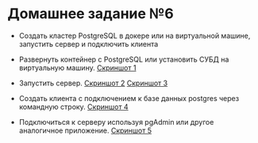 # Домашнее задание №6
- Создать кластер PostgreSQL в докере или на виртуальной машине, запустить сервер и подключить клиента

- Развернуть контейнер с PostgreSQL или установить СУБД на виртуальную машину.
[Скриншот 1](1SuccessfullyInstalled.png)
- Запустить сервер.
[Скриншот 2](2Cluster-is-online.png)
[Скриншот 3](3Version.png)

- Создать клиента с подключением к базе данных postgres через командную строку.
[Скриншот 4](4User-is-created.png)

- Подключиться к серверу используя pgAdmin или другое аналогичное приложение.
[Скриншот 5](Error-in-PGAdmin.png)


